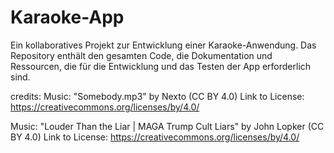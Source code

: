 # Karaoke-App
Ein kollaboratives Projekt zur Entwicklung einer Karaoke-Anwendung. Das Repository enthält den gesamten Code, die Dokumentation und Ressourcen, die für die Entwicklung und das Testen der App erforderlich sind.





credits:
Music: "Somebody.mp3" by Nexto (CC BY 4.0) 
Link to License: https://creativecommons.org/licenses/by/4.0/

Music: "Louder Than the Liar | MAGA Trump Cult Liars" by John Lopker (CC BY 4.0)
Link to License: https://creativecommons.org/licenses/by/4.0/

